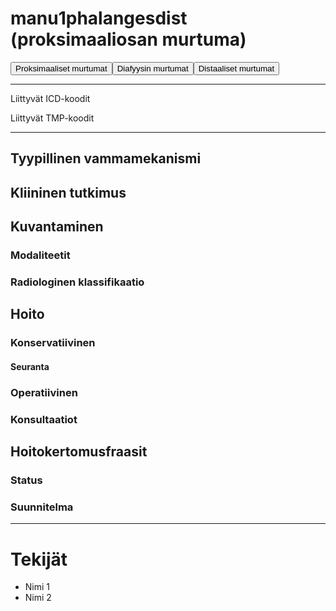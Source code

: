 # manu1phalangesdist (proksimaaliosan murtuma)

<button id="manu1phalangesdist_proksimaalinen">Proksimaaliset murtumat</button><button id="manu1phalangesdist_diafyysi">Diafyysin murtumat</button><button id="manu1phalangesdist_distaalinen">Distaaliset murtumat</button>

---

Liittyvät ICD-koodit
>
	
Liittyvät TMP-koodit
>

---

## Tyypillinen vammamekanismi

## Kliininen tutkimus

## Kuvantaminen
### Modaliteetit
### Radiologinen klassifikaatio

## Hoito
### Konservatiivinen
#### Seuranta
### Operatiivinen
### Konsultaatiot

## Hoitokertomusfraasit
### Status
### Suunnitelma

---
# Tekijät
- Nimi 1
- Nimi 2